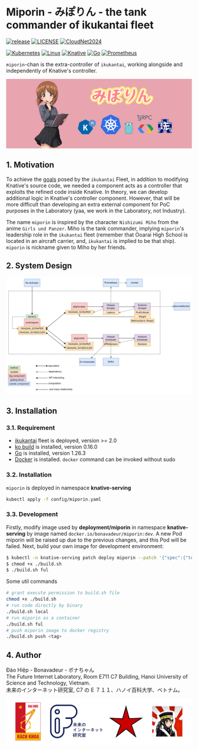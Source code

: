 # Miporin - みぽりん - the tank commander of ikukantai fleet

[![release](https://img.shields.io/badge/miporin--v1.0-log?style=flat&label=release&color=hotpink)]()
[![LICENSE](https://img.shields.io/badge/license-Apache%202.0-blue.svg)](https://www.apache.org/licenses/LICENSE-2.0)
[![CloudNet2024](https://img.shields.io/badge/CloudNet--2024-log?style=flat&label=IEEE&color=dodgerblue)](https://cloudnet2024.ieee-cloudnet.org)

[![Kubernetes](https://img.shields.io/badge/kubernetes-%23326ce5.svg?style=for-the-badge&logo=kubernetes&logoColor=white&link=https%3A%2F%2Fkubernetes.io)](https://kubernetes.io/)
[![Linux](https://img.shields.io/badge/Linux-FCC624?style=for-the-badge&logo=linux&logoColor=black)]()
[![Knative](https://img.shields.io/badge/knative-log?style=for-the-badge&logo=knative&logoColor=white&labelColor=%230865AD&color=%230865AD)](https://knative.dev/docs/)
[![Go](https://img.shields.io/badge/go-%2300ADD8.svg?style=for-the-badge&logo=go&logoColor=white)](https://go.dev/)
[![Prometheus](https://img.shields.io/badge/Prometheus-E6522C?style=for-the-badge&logo=Prometheus&logoColor=white)](https://prometheus.io/)

`miporin`-chan is the extra-controller of `ikukantai`, working alongside and independently of Knative's controller.

![](docs/images/miporin_wp.jpg)

## 1. Motivation

To achieve the [goals](https://github.com/bonavadeur/ikukantai?tab=readme-ov-file#1-motivation) posed by the `ikukantai` Fleet, in addition to modifying Knative's source code, we needed a component acts as a controller that exploits the refined code inside Knative. In theory, we can develop additional logic in Knative's controller component. However, that will be more difficult than developing an extra external component for PoC purposes in the Laboratory (yaa, we work in the Laboratory, not Industry).

The name `miporin` is inspired by the character `Nishizumi Miho` from the anime `Girls und Panzer`. Miho is the tank commander, implying `miporin`'s leadership role in the `ikukantai` fleet (remember that Ooarai High School is located in an aircraft carrier, and, `ikukantai` is implied to be that ship). `miporin` is nickname given to Miho by her friends.

## 2. System Design

![](docs/images/design.png)

## 3. Installation

### 3.1. Requirement

+ [ikukantai](https://github.com/bonavadeur/ikukantai?tab=readme-ov-file#3-installation) fleet is deployed, version >= 2.0
+ [ko build](https://ko.build/install/) is installed, version 0.16.0
+ [Go](https://go.dev/doc/install) is installed, version 1.26.3
+ [Docker]() is installed. `docker` command can be invoked without sudo

### 3.2. Installation

`miporin` is deployed in namespace **knative-serving**

```bash
kubectl apply -f config/miporin.yaml
```

### 3.3. Development

Firstly, modify image used by **deployment/miporin** in namespace **knative-serving** by image named `docker.io/bonavadeur/miporin:dev`. A new Pod miporin will be raised up due to the previous changes, and this Pod will be failed. Next, build your own image for development environment:

```bash
$ kubectl -n knative-serving patch deploy miporin --patch '{"spec":{"template":{"spec":{"containers":[{"name":"miporin","image":"docker.io/bonavadeur/miporin:dev"}]}}}}'
$ chmod +x ./build.sh
$ ./build.sh ful
```

Some util commands

```bash
# grant execute permission to build.sh file
chmod +x ./build.sh
# run code directly by binary
./build.sh local
# run miporin as a container
./build.sh ful
# push miporin image to docker registry
./build.sh push <tag>
```

## 4. Author

Đào Hiệp - Bonavadeur - ボナちゃん  
The Future Internet Laboratory, Room E711 C7 Building, Hanoi University of Science and Technology, Vietnam.  
未来のインターネット研究室, C7 の E ７１１、ハノイ百科大学、ベトナム。  

![](docs/images/github-wp.png)  
